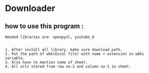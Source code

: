 # Downloader
## how to use this program : 
	Needed libraries are- openpyxl, youtube_d
	

	1. After install all library, make sure download path.
    2. Put the path of wbk(Excel file) with name + extension in wbki variable.
    3. Also have to mention name of sheet.
    4. All urls stored from row no-2 and column no-1 in sheet.